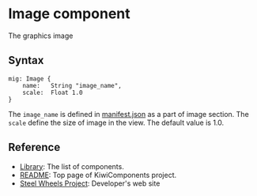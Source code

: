 # Image component
The graphics image

## Syntax
````
mig: Image {
    name:   String "image_name",       
    scale:  Float 1.0
}
````
The `image_name` is defined in [manifest.json](https://github.com/steelwheels/JSTools/blob/master/Document/jspkg.md) as a part of image section.
The `scale` define the size of image in the view. The default value is 1.0.

## Reference
* [Library](https://github.com/steelwheels/KiwiCompnents/blob/master/Document/Library.md): The list of components. 
* [README](https://github.com/steelwheels/KiwiCompnents): Top page of KiwiComponents project.
* [Steel Wheels Project](https://steelwheels.github.io): Developer's web site


